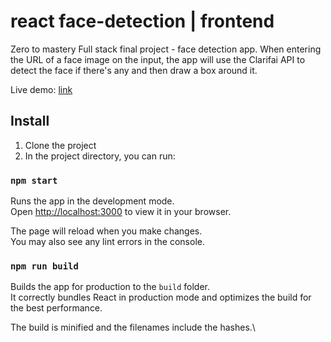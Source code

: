 # react face-detection | frontend
Zero to mastery Full stack final project - face detection app.
When entering the URL of a face image on the input, the app will use the Clarifai API to detect the face if there's any and then draw a box around it. 

Live demo: [link](https://face-detection-front.herokuapp.com/)

## Install

1. Clone the project
2. In the project directory, you can run:

### `npm start`

Runs the app in the development mode.\
Open [http://localhost:3000](http://localhost:3000) to view it in your browser.

The page will reload when you make changes.\
You may also see any lint errors in the console.

### `npm run build`

Builds the app for production to the `build` folder.\
It correctly bundles React in production mode and optimizes the build for the best performance.

The build is minified and the filenames include the hashes.\
